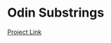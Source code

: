 # Odin Substrings

[Project Link](https://www.theodinproject.com/paths/full-stack-ruby-on-rails/courses/ruby-programming/lessons/sub-strings)